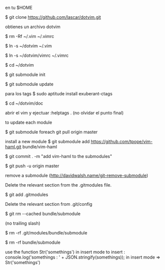 en tu $HOME

$ git clone https://github.com/lascar/dotvim.git

obtienes un archivo dotvim

$ rm -Rf ~/.vim ~/.vimrc

$ ln -s ~/dotvim ~/.vim

$ ln -s ~/dotvim/vimrc ~/.vimrc


$ cd ~/dotvim

$ git submodule init

$ git submodule update


para los tags
$ sudo aptitude install exuberant-ctags

$ cd ~/dotvim/doc

abrir el vim
y ejectuar
:helptags .
(no olvidar el punto final)


to update each module

$ git submodule foreach git pull origin master


install a new module
$ git submodule add https://github.com/tpope/vim-haml.git bundle/vim-haml

$ git commit . -m "add vim-haml to the submodules"

$ git push -u origin master

remove a submodule (http://davidwalsh.name/git-remove-submodule)

Delete the relevant section from the .gitmodules file. 

$ git add .gitmodules

Delete the relevant section from .git/config

$ git rm --cached bundle/submodule

(no trailing slash)

$ rm -rf .git/modules/bundle/submodule

$ rm -rf bundle/submodule

use the function Str('somethings') in insert mode to insert :
console.log('somethings : ' + JSON.stringify(somethings));
in insert mode => <c-R>Str('somethings')<enter>
